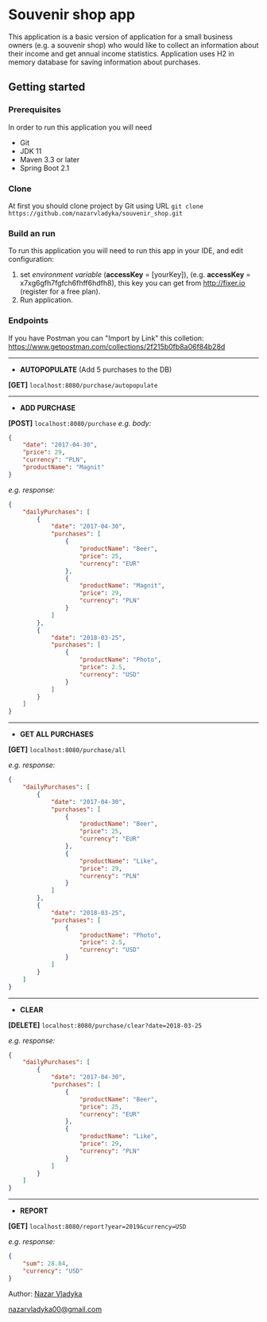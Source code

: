 # Souvenir shop app

This application is a basic version of application for a small business owners (e.g. a souvenir shop) who would like to collect an information about their income and get annual income statistics. Application uses H2 in memory database for saving information about purchases.

## Getting started
### Prerequisites
In order to run this application you will need
- Git
- JDK 11
- Maven 3.3 or later
- Spring Boot 2.1

### Clone
At first you should clone project by Git using URL
`git clone https://github.com/nazarvladyka/souvenir_shop.git`

### Build an run
To run this application you will need to run this app in your IDE, and edit configuration:
1. set *environment variable* (**accessKey** = [yourKey]), (e.g. **accessKey** = x7xg6gfh7fgfch6fhff6hdfh8), this key you can get from http://fixer.io (register for a free plan).
2. Run application.

### Endpoints
If you have Postman you can "Import by Link" this colletion: https://www.getpostman.com/collections/2f215b0fb8a06f84b28d

------------



- **AUTOPOPULATE** (Add 5 purchases to the DB)

**[GET]** `localhost:8080/purchase/autopopulate`

------------

- **ADD PURCHASE**

**[POST]** `localhost:8080/purchase`
*e.g. body:*
```json
{
    "date": "2017-04-30",
    "price": 29,
    "currency": "PLN",
    "productName": "Magnit"
}
```
*e.g. response:*
```json
{
    "dailyPurchases": [
        {
            "date": "2017-04-30",
            "purchases": [
                {
                    "productName": "Beer",
                    "price": 25,
                    "currency": "EUR"
                },
                {
                    "productName": "Magnit",
                    "price": 29,
                    "currency": "PLN"
                }
            ]
        },
        {
            "date": "2018-03-25",
            "purchases": [
                {
                    "productName": "Photo",
                    "price": 2.5,
                    "currency": "USD"
                }
            ]
        }
    ]
}
```
------------

- **GET ALL PURCHASES**

**[GET]**  `localhost:8080/purchase/all`

*e.g. response:*
```json
{
    "dailyPurchases": [
        {
            "date": "2017-04-30",
            "purchases": [
                {
                    "productName": "Beer",
                    "price": 25,
                    "currency": "EUR"
                },
                {
                    "productName": "Like",
                    "price": 29,
                    "currency": "PLN"
                }
            ]
        },
        {
            "date": "2018-03-25",
            "purchases": [
                {
                    "productName": "Photo",
                    "price": 2.5,
                    "currency": "USD"
                }
            ]
        }
    ]
}
```
------------
- **CLEAR**

**[DELETE]** `localhost:8080/purchase/clear?date=2018-03-25`

*e.g. response:*
```json
{
    "dailyPurchases": [
        {
            "date": "2017-04-30",
            "purchases": [
                {
                    "productName": "Beer",
                    "price": 25,
                    "currency": "EUR"
                },
                {
                    "productName": "Like",
                    "price": 29,
                    "currency": "PLN"
                }
            ]
        }
    ]
}
```
------------

- **REPORT**

**[GET]** `localhost:8080/report?year=2019&currency=USD`

*e.g. response:*
```json
{
    "sum": 28.84,
    "currency": "USD"
}
```
Author: [Nazar Vladyka](https://github.com/nazarvladyka "Nazar Vladyka")

nazarvladyka00@gmail.com
